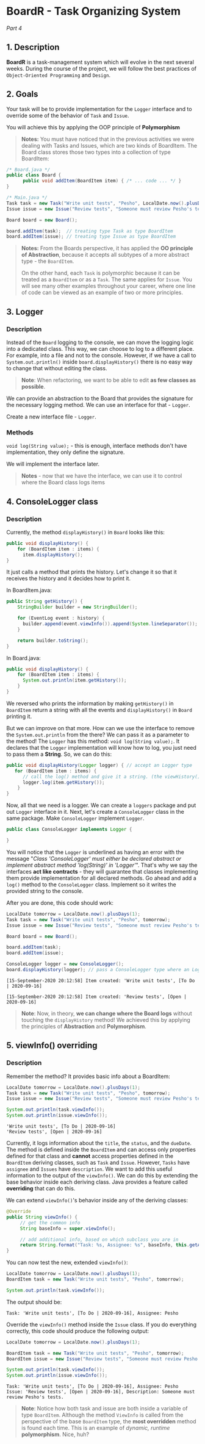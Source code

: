 # BoardR - Task Organizing System

*Part 4*

## 1. Description

**BoardR** is a task-management system which will evolve in the next several weeks. During the course of the project, we will follow the best practices of `Object-Oriented Programming` and `Design`.

## 2. Goals

Your task will be to provide implementation for the `Logger` interface and to override some of the behavior of `Task` and `Issue`.

You will achieve this by applying the OOP principle of **Polymorphism**

> **Notes:** You must have noticed that in the previous activities we were dealing with Tasks and Issues, which are two kinds of BoardItem. The Board class stores those two types into a collection of type BoardItem:

```java
/* Board.java */
public class Board {
      public void addItem(BoardItem item) { /* ... code ... */ }
}
```

```java
/* Main.java */
Task task = new Task("Write unit tests", "Pesho", LocalDate.now().plusDays(1));
Issue issue = new Issue("Review tests", "Someone must review Pesho's tests.", LocalDate.now().plusDays(1));

Board board = new Board();

board.addItem(task);  // treating type Task as type BoardItem
board.addItem(issue); // treating type Issue as type BoardItem
```

> **Notes:** From the Boards perspective, it has applied the **OO principle of Abstraction**, because it accepts all subtypes of a more abstract type - the `BoardItem`.
>
> On the other hand, each `Task` is polymorphic because it can be treated as a `BoardItem` or as a `Task`. The same applies for `Issue`. You will see many other examples throughout your career, where one line of code can be viewed as an example of two or more principles.

## 3. Logger

### Description

Instead of the `Board` logging to the console, we can move the logging logic into a dedicated class. This way, we can choose to log to a different place. For example, into a file and not to the console. However, if we have a call to `System.out.println()` inside `board.displayHistory()` there is no easy way to change that without editing the class.

> **Note**: When refactoring, we want to be able to edit **as few classes as possible**.

We can provide an abstraction to the Board that provides the signature for the necessary logging method. We can use an interface for that - `Logger`.

Create a new interface file - `Logger`.

### Methods

`void log(String value);` - this is enough, interface methods don't have implementation, they only define the signature.

We will implement the interface later.

> **Notes** - now that we have the interface, we can use it to control where the Board class logs items


## 4. ConsoleLogger class

### Description

Currently, the method `displayHistory()` in `Board` looks like this:

```java
public void displayHistory() {
    for (BoardItem item : items) {
      item.displayHistory();
}
```

It just calls a method that prints the history. Let's change it so that it receives the history and it decides how to print it.

In BoardItem.java:

```java
public String getHistory() {
    StringBuilder builder = new StringBuilder();

    for (EventLog event : history) {
      builder.append(event.viewInfo()).append(System.lineSeparator());
    }

    return builder.toString();
}
```

In Board.java:

```java
public void displayHistory() {
    for (BoardItem item : items) {
      System.out.println(item.getHistory());
    }
}
```

We reversed who prints the information by making `getHistory()` in `BoardItem` return a string with all the events and `displayHistory()` in `Board` printing it.

But we can improve on that more. How can we use the interface to remove the `System.out.println` from the there? We can pass it as a parameter to the method! The `Logger` has this method: `void log(String value);`. It declares that the `Logger` implementation will know how to log, you just need to pass them a **String**. So, we can do this:

```java
public void displayHistory(Logger logger) { // accept an Logger type
   for (BoardItem item : items) {
      // call the log() method and give it a string. (the viewHistory() method returns a String)
      logger.log(item.getHistory());
    }
}
```

Now, all that we need is a logger. We can create a `loggers` package and put out `Logger` interface in it. Next, let's create a `ConsoleLogger` class in the same package. Make `ConsoleLogger` implement `Logger`.

```java
public class ConsoleLogger implements Logger {

}
```

You will notice that the `Logger` is underlined as having an error with the message "_Class 'ConsoleLogger' must either be declared abstract or implement abstract method 'log(String)' in 'Logger'_". That's why we say the interfaces **act like contracts** - they will guarantee that classes implementing them provide implementation for all declared methods. Go ahead and add a `log()` method to the `ConsoleLogger` class. Implement so it writes the provided string to the console.

After you are done, this code should work:

```java
LocalDate tomorrow = LocalDate.now().plusDays(1);
Task task = new Task("Write unit tests", "Pesho", tomorrow);
Issue issue = new Issue("Review tests", "Someone must review Pesho's tests.", tomorrow);

Board board = new Board();

board.addItem(task);
board.addItem(issue);

ConsoleLogger logger = new ConsoleLogger();
board.displayHistory(logger); // pass a ConsoleLogger type where an Logger is expected:
```

```
[15-September-2020 20:12:58] Item created: 'Write unit tests', [To Do | 2020-09-16]

[15-September-2020 20:12:58] Item created: 'Review tests', [Open | 2020-09-16]
```

> **Note**: Now, in theory, **we can change where the Board logs** without touching the `displayHistory` method! We achieved this by applying the principles of **Abstraction** and **Polymorphism**.

## 5. viewInfo() overriding

### Description

Remember the method? It provides basic info about a BoardItem:

```java
LocalDate tomorrow = LocalDate.now().plusDays(1);
Task task = new Task("Write unit tests", "Pesho", tomorrow);
Issue issue = new Issue("Review tests", "Someone must review Pesho's tests.", tomorrow);

System.out.println(task.viewInfo());
System.out.println(issue.viewInfo());
```

```
'Write unit tests', [To Do | 2020-09-16]
'Review tests', [Open | 2020-09-16]
```

Currently, it logs information about the `title`, the `status`, and the `dueDate`. The method is defined inside the `BoardItem` and can access only properties defined for that class and **cannot** access properties defined in the `BoardItem` deriving classes, such as `Task` and `Issue`. However, `Tasks` have `assignee` and `Issues` have `description`. We want to add this useful information to the output of the `viewInfo()`. We can do this by extending the base behavior inside each deriving class. Java provides a feature called **overriding** that can do this.

We can extend `viewInfo()`'s behavior inside any of the deriving classes:

```java
@Override
public String viewInfo() {
     // get the common info
     String baseInfo = super.viewInfo();

     // add additional info, based on which subclass you are in
     return String.format("Task: %s, Assignee: %s", baseInfo, this.getAssignee());
}
```

You can now test the new, extended `viewInfo()`:

```java
LocalDate tomorrow = LocalDate.now().plusDays(1);
BoardItem task = new Task("Write unit tests", "Pesho", tomorrow);

System.out.println(task.viewInfo());
```

The output should be:

```none
Task: 'Write unit tests', [To Do | 2020-09-16], Assignee: Pesho
```

Override the `viewInfo()` method inside the `Issue` class. If you do everything correctly, this code should produce the following output:

```java
LocalDate tomorrow = LocalDate.now().plusDays(1);

BoardItem task = new Task("Write unit tests", "Pesho", tomorrow);
BoardItem issue = new Issue("Review tests", "Someone must review Pesho's tests.", tomorrow);

System.out.println(task.viewInfo());
System.out.println(issue.viewInfo());
```

```
Task: 'Write unit tests', [To Do | 2020-09-16], Assignee: Pesho
Issue: 'Review tests', [Open | 2020-09-16], Description: Someone must review Pesho's tests.
```

> **Note**: Notice how both task and issue are both inside a variable of type `BoardItem`. Although the method `ViewInfo` is called from the perspective of the base `BoardItem` type, the **most overridden** method is found each time. This is an example of *dynamic, runtime* **polymorphism**. Nice, huh?
